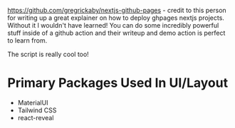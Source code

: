 https://github.com/gregrickaby/nextjs-github-pages - credit to this person for
writing up a great explainer on how to deploy ghpages nextjs projects. Without it I wouldn't have learned! You can do some incredibly powerful stuff inside of a github action and their writeup and demo action is perfect to learn from.

The script is really cool too!


# Primary Packages Used In UI/Layout
- MaterialUI
- Tailwind CSS
- react-reveal